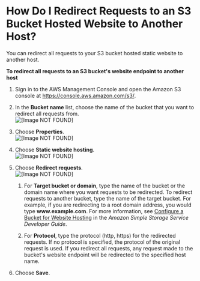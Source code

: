 # How Do I Redirect Requests to an S3 Bucket Hosted Website to Another Host?<a name="redirect-website-requests"></a>

You can redirect all requests to your S3 bucket hosted static website to another host\. 

**To redirect all requests to an S3 bucket's website endpoint to another host**

1. Sign in to the AWS Management Console and open the Amazon S3 console at [https://console\.aws\.amazon\.com/s3/](https://console.aws.amazon.com/s3/)\.

1. In the **Bucket name** list, choose the name of the bucket that you want to redirect all requests from\.  
![\[Image NOT FOUND\]](http://docs.aws.amazon.com/AmazonS3/latest/user-guide/images/choose-bucket-name.png)

1. Choose **Properties**\.  
![\[Image NOT FOUND\]](http://docs.aws.amazon.com/AmazonS3/latest/user-guide/images/choose-properties-tab.png)

1. Choose **Static website hosting**\.  
![\[Image NOT FOUND\]](http://docs.aws.amazon.com/AmazonS3/latest/user-guide/images/static-website-hosting-box.png)

1. Choose **Redirect requests**\.  
![\[Image NOT FOUND\]](http://docs.aws.amazon.com/AmazonS3/latest/user-guide/images/static-website-hosting-redirect-requests.png)

   1. For **Target bucket or domain**, type the name of the bucket or the domain name where you want requests to be redirected\. To redirect requests to another bucket, type the name of the target bucket\. For example, if you are redirecting to a root domain address, you would type **www\.example\.com**\. For more information, see [Configure a Bucket for Website Hosting](https://docs.aws.amazon.com/AmazonS3/latest/dev/HowDoIWebsiteConfiguration.html) in the *Amazon Simple Storage Service Developer Guide*\.

   1. For **Protocol**, type the protocol \(http, https\) for the redirected requests\. If no protocol is specified, the protocol of the original request is used\. If you redirect all requests, any request made to the bucket's website endpoint will be redirected to the specified host name\. 

1. Choose **Save**\.